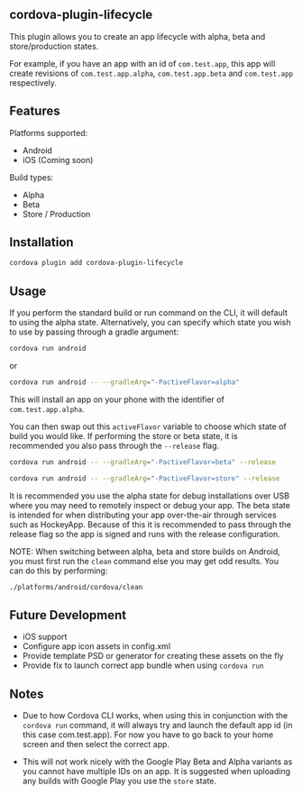 ## cordova-plugin-lifecycle

This plugin allows you to create an app lifecycle with alpha, beta and store/production states.

For example, if you have an app with an id of `com.test.app`, this app will create revisions of `com.test.app.alpha`, `com.test.app.beta` and `com.test.app` respectively.

## Features

Platforms supported:
* Android
* iOS (Coming soon)

Build types:
* Alpha
* Beta
* Store / Production

## Installation

```bash
cordova plugin add cordova-plugin-lifecycle
```

## Usage

If you perform the standard build or run command on the CLI, it will default to using the alpha state. Alternatively, you can specify which state you wish to use by passing through a gradle argument:
```bash
cordova run android
```
or 
```bash
cordova run android -- --gradleArg="-PactiveFlavor=alpha"
```
This will install an app on your phone with the identifier of `com.test.app.alpha`.

You can then swap out this `activeFlavor` variable to choose which state of build you would like. If performing the store or beta state, it is recommended you also pass through the `--release` flag.
```bash
cordova run android -- --gradleArg="-PactiveFlavor=beta" --release
```
```bash
cordova run android -- --gradleArg="-PactiveFlavor=store" --release
```
It is recommended you use the alpha state for debug installations over USB where you may need to remotely inspect or debug your app. The beta state is intended for when distributing your app over-the-air through services such as HockeyApp. Because of this it is recommended to pass through the release flag so the app is signed and runs with the release configuration.

NOTE: When switching between alpha, beta and store builds on Android, you must first run the `clean` command else you may get odd results. You can do this by performing:
```bash
./platforms/android/cordova/clean
```

## Future Development

* iOS support
* Configure app icon assets in config.xml
* Provide template PSD or generator for creating these assets on the fly
* Provide fix to launch correct app bundle when using `cordova run`

## Notes

* Due to how Cordova CLI works, when using this in conjunction with the `cordova run` command, it will always try and launch the default app id (in this case com.test.app). For now you have to go back to your home screen and then select the correct app.

* This will not work nicely with the Google Play Beta and Alpha variants as you cannot have multiple IDs on an app. It is suggested when uploading any builds with Google Play you use the `store` state.